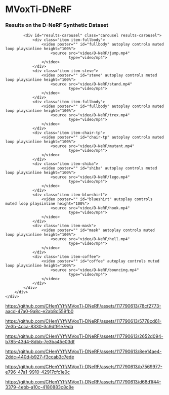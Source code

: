 # MVoxTi-DNeRF



<section class="hero is-light is-small">
    <div class="hero-body">
        <div class="container">
            <div class="content has-text-justified">
                <h3 class="title is-3 is-centered has-text-centered">Results on the D-NeRF Synthetic Dataset</h3>
            </div>

            <div id="results-carousel" class="carousel results-carousel">
                <div class="item item-fullbody">
                    <video poster="" id="fullbody" autoplay controls muted loop playsinline height="100%">
                        <source src="video/D-NeRF/jump.mp4"
                                type="video/mp4">
                    </video>
                </div>
                <div class="item item-steve">
                    <video poster="" id="steve" autoplay controls muted loop playsinline height="100%">
                        <source src="video/D-NeRF/stand.mp4"
                                type="video/mp4">
                    </video>
                </div>
                <div class="item item-fullbody">
                    <video poster="" id="fullbody" autoplay controls muted loop playsinline height="100%">
                        <source src="video/D-NeRF/trex.mp4"
                                type="video/mp4">
                    </video>
                </div>
                <div class="item item-chair-tp">
                    <video poster="" id="chair-tp" autoplay controls muted loop playsinline height="100%">
                        <source src="video/D-NeRF/mutant.mp4"
                                type="video/mp4">
                    </video>
                </div>
                <div class="item item-shiba">
                    <video poster="" id="shiba" autoplay controls muted loop playsinline height="100%">
                        <source src="video/D-NeRF/lego.mp4"
                                type="video/mp4">
                    </video>
                </div>
                <div class="item item-blueshirt">
                    <video poster="" id="blueshirt" autoplay controls muted loop playsinline height="100%">
                        <source src="video/D-NeRF/hook.mp4"
                                type="video/mp4">
                    </video>
                </div>
                <div class="item item-mask">
                    <video poster="" id="mask" autoplay controls muted loop playsinline height="100%">
                        <source src="video/D-NeRF/hell.mp4"
                                type="video/mp4">
                    </video>
                </div>
                <div class="item item-coffee">
                    <video poster="" id="coffee" autoplay controls muted loop playsinline height="100%">
                        <source src="video/D-NeRF/bouncing.mp4"
                                type="video/mp4">
                    </video>
                </div>
            </div>
        </div>
    </div>
</section>






https://github.com/CHenYYff/MVoxTi-DNeRF/assets/117790613/78cf2773-aacd-47a0-9a8c-e2ab8c559fb0


https://github.com/CHenYYff/MVoxTi-DNeRF/assets/117790613/5778cd61-2e3b-4cca-8330-3c9df91e7eda

https://github.com/CHenYYff/MVoxTi-DNeRF/assets/117790613/2652d094-b785-43d4-8dbb-7e3ba45e03df

https://github.com/CHenYYff/MVoxTi-DNeRF/assets/117790613/8ee14ae4-2ddc-440d-b927-f3ccab3c7ede

https://github.com/CHenYYff/MVoxTi-DNeRF/assets/117790613/b7569977-e796-47a1-9910-42917cfc1e0c



https://github.com/CHenYYff/MVoxTi-DNeRF/assets/117790613/d68d1f44-3379-4ebb-a10c-4180883c8c8e












